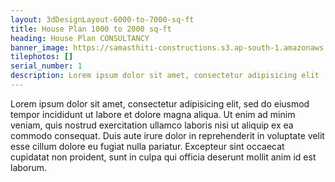 ```yaml
---
layout: 3dDesignLayout-6000-to-7000-sq-ft
title: House Plan 1000 to 2000 sq-ft
heading: House Plan CONSULTANCY
banner_image: https://samasthiti-constructions.s3.ap-south-1.amazonaws.com/uploads/3d6000-7000 sqft.jpeg
tilephotos: []
serial_number: 1
description: Lorem ipsum dolor sit amet, consectetur adipisicing elit
---
```

Lorem ipsum dolor sit amet, consectetur adipisicing elit, sed do eiusmod
tempor incididunt ut labore et dolore magna aliqua. Ut enim ad minim veniam,
quis nostrud exercitation ullamco laboris nisi ut aliquip ex ea commodo
consequat. Duis aute irure dolor in reprehenderit in voluptate velit esse
cillum dolore eu fugiat nulla pariatur. Excepteur sint occaecat cupidatat non
proident, sunt in culpa qui officia deserunt mollit anim id est laborum.
